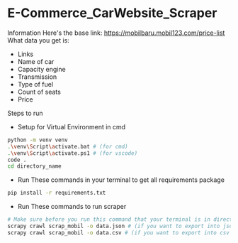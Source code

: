 # E-Commerce_CarWebsite_Scraper

Information
Here's the base link: https://mobilbaru.mobil123.com/price-list
What data you get is:
- Links
- Name of car
- Capacity engine
- Transmission
- Type of fuel
- Count of seats
- Price

Steps to run

- Setup for Virtual Environment in cmd
```bash
python -m venv venv
.\venv\Script\activate.bat # (for cmd)
.\venv\Script\activate.ps1 # (for vscode)
code .
cd directory_name
```

- Run These commands in your terminal to get all requirements package
```bash
pip install -r requirements.txt 
```

- Run These commands to run scraper
```bash
# Make sure before you run this command that your terminal is in directory with scrapy.cfg
scrapy crawl scrap_mobil -o data.json # (if you want to export into json file)
scrapy crawl scrap_mobil -o data.csv # (if you want to export into csv file)
```
